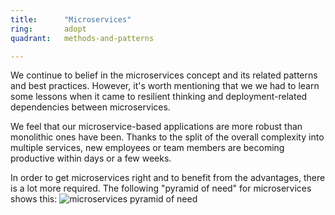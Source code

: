 ```yaml
---
title:      "Microservices"
ring:       adopt
quadrant:   methods-and-patterns

---
```


We continue to belief in the microservices concept and its related patterns and best practices. However, it's worth mentioning that we we had to learn some lessons when it came to resilient thinking and deployment-related dependencies between microservices.

We feel that our microservice-based applications are more robust than monolithic ones have been. Thanks to the 
split of the overall complexity into multiple services, new employees or team members are becoming productive within days or a few weeks.

In order to get microservices right and to benefit from the advantages, there is a lot more required.
The following "pyramid of need" for microservices shows this:
![microservices pyramid of need](/images/microservices-pyramid.png)

